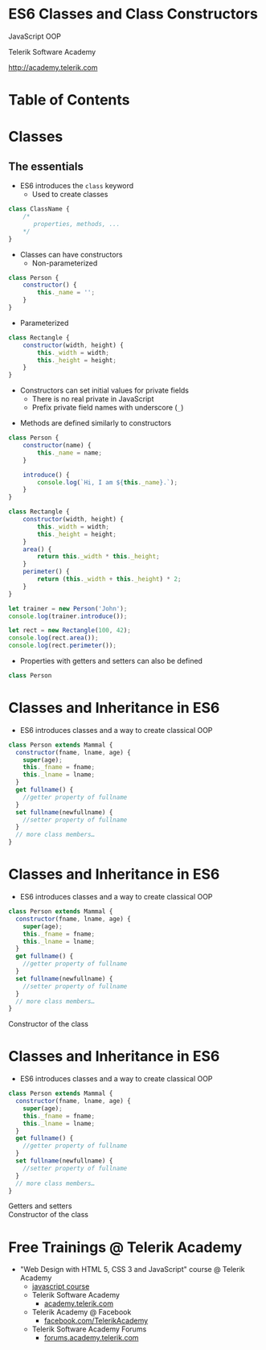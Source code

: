 <!-- section start -->
<!-- attr: { class:'slide-title', hasScriptWrapper:true } -->
# ES6 Classes and Class Constructors 

<div class="signature">
	<p class="signature-course">JavaScript OOP</p>
	<p class="signature-initiative">Telerik Software Academy</p>
	<a href="http://academy.telerik.com" class="signature-link">http://academy.telerik.com</a>
</div>

<!-- section start -->
<!-- attr: { showInPresentation:true, hasScriptWrapper:true } -->
# Table of Contents

<!-- section start -->
<!-- attr: { showInPresentation:true, hasScriptWrapper:true, class:'slide-section' } -->
# Classes
## The essentials

<!-- attr: { showInPresentation:true, hasScriptWrapper:true } -->
<!-- # Classes -->
- ES6 introduces the `class` keyword
  - Used to create classes

```javascript
class ClassName {
	/*
	   properties, methods, ...
	*/
}
```

<!-- attr: { showInPresentation:true, hasScriptWrapper:true, style:'font-size:0.9em' } -->
<!-- # Classes -->
- Classes can have constructors
  - Non-parameterized

```javascript
class Person {
	constructor() {
		this._name = '';
	}
}
```
  - Parameterized

```javascript
class Rectangle {
	constructor(width, height) {
		this._width = width;
		this._height = height;
	}
}
```

<!-- attr: { showInPresentation:true, hasScriptWrapper:true } -->
<!-- # Classes -->
- Constructors can set initial values for private fields
  - There is no real private in JavaScript
  - Prefix private field names with underscore (`_`)

<!-- attr: { showInPresentation:true, hasScriptWrapper:true } -->
<!-- # Classes -->
- Methods are defined similarly to constructors

```javascript
class Person {
	constructor(name) {
		this._name = name;
	}

	introduce() {
		console.log(`Hi, I am ${this._name}.`);
	}
}
```

<!-- attr: { showInPresentation:true, hasScriptWrapper:true, style:'font-size:0.9em' } -->
<!-- # Classes -->
```javascript
class Rectangle {
	constructor(width, height) {
		this._width = width;
		this._height = height;
	}
	area() {
		return this._width * this._height;
	}
	perimeter() {
		return (this._width + this._height) * 2;
	}
}

let trainer = new Person('John');
console.log(trainer.introduce());

let rect = new Rectangle(100, 42);
console.log(rect.area());
console.log(rect.perimeter());
```

<!-- attr: { showInPresentation:true, hasScriptWrapper:true } -->
- Properties with getters and setters can also be defined

```javascript
class Person
```

<!-- section start -->
<!-- attr: { showInPresentation:true, hasScriptWrapper:true } -->
# Classes and Inheritance in ES6
- ES6 introduces classes and a way to create classical OOP

```javascript
class Person extends Mammal {
  constructor(fname, lname, age) {
    super(age);
    this._fname = fname;
    this._lname = lname;
  }
  get fullname() {
    //getter property of fullname
  }
  set fullname(newfullname) {
    //setter property of fullname
  }
  // more class members…
}
```

<!-- attr: { showInPresentation:true, hasScriptWrapper:true } -->
# Classes and Inheritance in ES6
- ES6 introduces classes and a way to create classical OOP

```javascript
class Person extends Mammal {
  constructor(fname, lname, age) {
    super(age);
    this._fname = fname;
    this._lname = lname;
  }
  get fullname() {
    //getter property of fullname
  }
  set fullname(newfullname) {
    //setter property of fullname
  }
  // more class members…
}
```

<div class="fragment balloon" style="top:35.42%; left:54.30%; width:41.45%">Constructor of the class</div>

<!-- attr: { showInPresentation:true, hasScriptWrapper:true } -->
# Classes and Inheritance in ES6
- ES6 introduces classes and a way to create classical OOP

```javascript
class Person extends Mammal {
  constructor(fname, lname, age) {
    super(age);
    this._fname = fname;
    this._lname = lname;
  }
  get fullname() {
    //getter property of fullname
  }
  set fullname(newfullname) {
    //setter property of fullname
  }
  // more class members…
}
```

<div class="fragment balloon" style="top:56.84%; left:55.19%; width:41.45%">Getters and setters</div>
<div class="fragment balloon" style="top:35.42%; left:54.30%; width:41.45%">Constructor of the class</div>

<!-- Questions -->
<!-- section start -->
<!-- attr: { hasScriptWrapper:true, showInPresentation:true, class:"slide-questions", id:"questions" } -->
<!-- # ES6 Classes and Class Constructors 
## Questions? -->

<!-- attr: { showInPresentation:true, hasScriptWrapper:true, style:'font-size: 0.9em' } -->
# Free Trainings @ Telerik Academy
- "Web Design with HTML 5, CSS 3 and JavaScript" course @ Telerik Academy
    - [javascript course](http://academy.telerik.com/student-courses/web-design-and-ui/javascript-fundamentals/about)
  - Telerik Software Academy
    - [academy.telerik.com](http://academy.telerik.com)
  - Telerik Academy @ Facebook
    - [facebook.com/TelerikAcademy](https://facebook.com/TelerikAcademy)
  - Telerik Software Academy Forums
    - [forums.academy.telerik.com](https://telerikacademy.com/Forum/Home)

<!-- <img class="slide-image" showInPresentation="false" src="imgs/pic00.png" style="top:58.18%; left:90.52%; width:16.97%; z-index:-1" /> -->
